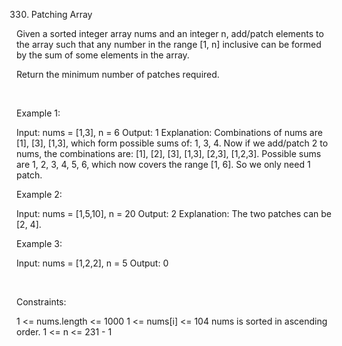 330. Patching Array

Given a sorted integer array nums and an integer n, add/patch elements to the array such that any number in the range [1, n] inclusive can be formed by the sum of some elements in the array.

Return the minimum number of patches required.

 

Example 1:

Input: nums = [1,3], n = 6
Output: 1
Explanation:
Combinations of nums are [1], [3], [1,3], which form possible sums of: 1, 3, 4.
Now if we add/patch 2 to nums, the combinations are: [1], [2], [3], [1,3], [2,3], [1,2,3].
Possible sums are 1, 2, 3, 4, 5, 6, which now covers the range [1, 6].
So we only need 1 patch.


Example 2:

Input: nums = [1,5,10], n = 20
Output: 2
Explanation: The two patches can be [2, 4].


Example 3:

Input: nums = [1,2,2], n = 5
Output: 0


 

Constraints:

1 <= nums.length <= 1000
1 <= nums[i] <= 104
nums is sorted in ascending order.
1 <= n <= 231 - 1